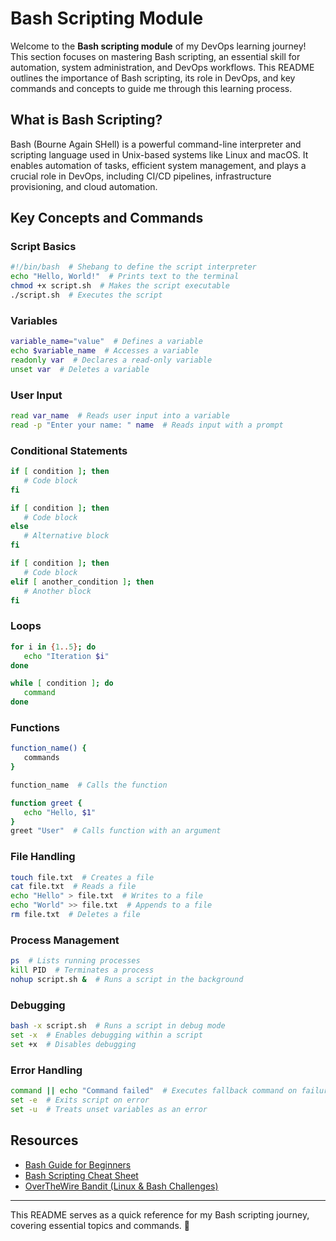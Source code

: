 # Bash Scripting Module

Welcome to the **Bash scripting module** of my DevOps learning journey! This section focuses on mastering Bash scripting, an essential skill for automation, system administration, and DevOps workflows. This README outlines the importance of Bash scripting, its role in DevOps, and key commands and concepts to guide me through this learning process.

## What is Bash Scripting?
Bash (Bourne Again SHell) is a powerful command-line interpreter and scripting language used in Unix-based systems like Linux and macOS. It enables automation of tasks, efficient system management, and plays a crucial role in DevOps, including CI/CD pipelines, infrastructure provisioning, and cloud automation.

## Key Concepts and Commands

### **Script Basics**
```bash
#!/bin/bash  # Shebang to define the script interpreter
echo "Hello, World!"  # Prints text to the terminal
chmod +x script.sh  # Makes the script executable
./script.sh  # Executes the script
```

### **Variables**
```bash
variable_name="value"  # Defines a variable
echo $variable_name  # Accesses a variable
readonly var  # Declares a read-only variable
unset var  # Deletes a variable
```

### **User Input**
```bash
read var_name  # Reads user input into a variable
read -p "Enter your name: " name  # Reads input with a prompt
```

### **Conditional Statements**
```bash
if [ condition ]; then
   # Code block
fi

if [ condition ]; then
   # Code block
else
   # Alternative block
fi

if [ condition ]; then
   # Code block
elif [ another_condition ]; then
   # Another block
fi
```

### **Loops**
```bash
for i in {1..5}; do
   echo "Iteration $i"
done

while [ condition ]; do
   command
done
```

### **Functions**
```bash
function_name() {
   commands
}

function_name  # Calls the function

function greet {
   echo "Hello, $1"
}
greet "User"  # Calls function with an argument
```

### **File Handling**
```bash
touch file.txt  # Creates a file
cat file.txt  # Reads a file
echo "Hello" > file.txt  # Writes to a file
echo "World" >> file.txt  # Appends to a file
rm file.txt  # Deletes a file
```

### **Process Management**
```bash
ps  # Lists running processes
kill PID  # Terminates a process
nohup script.sh &  # Runs a script in the background
```

### **Debugging**
```bash
bash -x script.sh  # Runs a script in debug mode
set -x  # Enables debugging within a script
set +x  # Disables debugging
```

### **Error Handling**
```bash
command || echo "Command failed"  # Executes fallback command on failure
set -e  # Exits script on error
set -u  # Treats unset variables as an error
```

## Resources
- [Bash Guide for Beginners](https://linuxconfig.org/bash-scripting-tutorial)
- [Bash Scripting Cheat Sheet](https://devhints.io/bash)
- [OverTheWire Bandit (Linux & Bash Challenges)](https://overthewire.org/wargames/bandit/)

---
This README serves as a quick reference for my Bash scripting journey, covering essential topics and commands. 🚀
